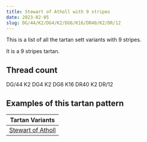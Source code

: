 ```yaml
---
title: Stewart of Atholl with 9 stripes
date: 2023-02-05
slug: DG/44/K2/DG4/K2/DG6/K16/DR40/K2/DR/12
---
```

This is a list of all the tartan sett variants with 9 stripes.

It is a 9 stripes tartan.


## Thread count
DG/44 K2 DG4 K2 DG6 K16 DR40 K2 DR/12

## Examples of this tartan pattern

| Tartan Variants |
|---------------|
| [Stewart of Atholl](/variants/dg/44/k2/dg4/k2/dg6/k16/dr40/k2/dr/12-dg11450d-draa0000-k000000)||

